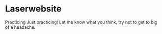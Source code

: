 # Laserwebsite
Practicing 
Just practicing! Let me know what you think, try not to get to big of a headache. 
